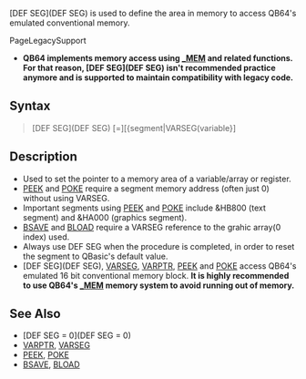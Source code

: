 [DEF SEG](DEF SEG) is used to define the area in memory to access QB64's emulated conventional memory.


PageLegacySupport
* **QB64 implements memory access using [_MEM](_MEM) and related functions. For that reason, [DEF SEG](DEF SEG) isn't recommended practice anymore and is supported to maintain compatibility with legacy code.**


## Syntax

>  [DEF SEG](DEF SEG) [=][{segment|VARSEG(variable}]


## Description

* Used to set the pointer to a memory area of a variable/array or register.
* [PEEK](PEEK) and [POKE](POKE) require a segment memory address (often just 0) without using VARSEG.
* Important segments using [PEEK](PEEK) and [POKE](POKE) include &HB800 (text segment) and &HA000 (graphics segment).
* [BSAVE](BSAVE) and [BLOAD](BLOAD) require a VARSEG reference to the grahic array(0 index) used.
* Always use DEF SEG when the procedure is completed, in order to reset the segment to QBasic's default value.
* [DEF SEG](DEF SEG), [VARSEG](VARSEG), [VARPTR](VARPTR), [PEEK](PEEK) and [POKE](POKE) access QB64's emulated 16 bit conventional memory block. **It is highly recommended to use QB64's [_MEM](_MEM) memory system to avoid running out of memory.**

<!--
## Example(s)

## Example(s)
 In a Qbasic(ONLY) file delete, **SEG** forces the parameter to be passed as a far pointer.

```vb

CONST file = "trashme.tmp"  'example temporary file name to delete
DEFINT A-Z
DIM filename AS STRING
DIM result AS LONG
DIM t AS STRING
DIM i AS INTEGER
CONST codelen = 48
DIM code AS STRING * codelen

CLS

t = "5589E51E8B560C8EDA8B5E0A8B5702B441CD218B56088EDA8B5E06720B6631C0"
t = t + "6689071F5DCA0800660D0000FFFFEBF0"

FOR i = 0 TO codelen - 1
MID$(code, i + 1, 1) = CHR$(VAL("&h" + MID$(t, i + i + 1, 2)))
NEXT

OPEN file FOR APPEND AS 1  'create temporary file
PRINT #1, "I am doomed! :-("
CLOSE

PRINT "now you see it:"
SHELL "dir " + file
K$ = INPUT$(1)

filename = file + CHR$(0)  'create zero string name for DOS
DEF SEG = VARSEG(code)
CALL absolute(**SEG** filename, **SEG** result, VARPTR(code))

IF result THEN  'check results
PRINT "oops. error: 0x"; HEX$(result AND &HFFFF&)
ELSE
PRINT "now you don't:"
END IF
SHELL "dir " + file
END 

```
<sub>Code by Michael Calkins as Public Domain(2011)</sub>
-->

## See Also
 
* [DEF SEG = 0](DEF SEG = 0)
* [VARPTR](VARPTR), [VARSEG](VARSEG) 
* [PEEK](PEEK), [POKE](POKE)
* [BSAVE](BSAVE), [BLOAD](BLOAD)




